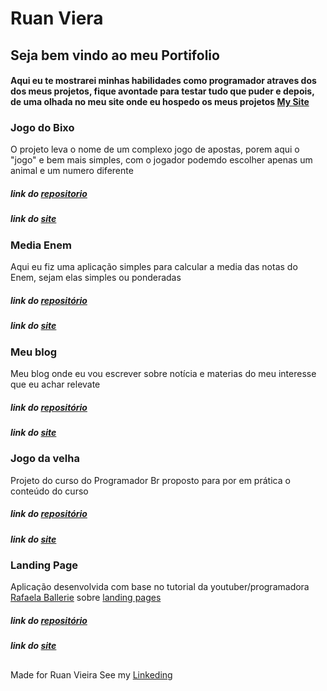 # Ruan Viera
  
## Seja bem vindo ao meu Portifolio
#### Aqui eu te mostrarei minhas habilidades como programador atraves dos dos meus projetos, fique avontade para testar tudo que puder e depois, de uma olhada no meu site onde eu hospedo os meus projetos [My Site](https://runnanc-137.github.io/WebSite-s/)

### Jogo do Bixo

  O projeto leva o nome de um complexo jogo de apostas, porem aqui o "jogo" e bem mais simples, com o jogador podemdo escolher apenas um animal e um numero diferente 
##### link do [repositorio](https://github.com/RunnanC-137/Jogo_Do_Bicho)
##### link do [site](https://runnanc-137.github.io/WebSite-s/Jogo_do_Bixo)

### Media Enem 

  Aqui eu fiz uma aplicação simples para calcular a media das notas do Enem, sejam elas simples ou ponderadas
 ##### link do [repositório](https://github.com/RunnanC-137/media_enem)
 ##### link do [site](https://runnanc-137.github.io/WebSite-s/media_enem) 

### Meu blog

Meu blog onde eu vou escrever sobre notícia e materias do meu interesse que eu achar relevate
 ##### link do [repositório](https://github.com/RunnanC-137/My_Blog) 
 ##### link do [site](https://runnanc-137.github.io/WebSite-s/My_Blog) 

### Jogo da velha

Projeto do curso do Programador Br proposto para por em prática o conteúdo do curso
 ##### link do [repositório](https://github.com/RunnanC-137/Jogo_da_velha) 
 ##### link do [site](https://runnanc-137.github.io/WebSite-s/jogo_da_velha) 

### Landing Page

Aplicação desenvolvida com base no tutorial da youtuber/programadora [Rafaela Ballerie](https://www.youtube.com/c/rafaellaballerini) sobre [landing pages](https://www.youtube.com/watch?v=llF6vD-RljE&t=2497s) 
 ##### link do [repositório](https://github.com/RunnanC-137/Landing_Page) 
 ##### link do [site](https://runnanc-137.github.io/WebSite-s/landpage) 
 
##
Made for Ruan Vieira See my [Linkeding](https://www.linkedin.com/ruan-viera-04a9ab1b9)
